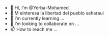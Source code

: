 - 👋 Hi, I’m @Yerba-Mohamed
- 👀 M einteresa la libertad del pueblo saharaui
- 🌱 I’m currently learning ...
- 💞️ I’m looking to collaborate on ...
- 📫 How to reach me ...

<!---
Yerba-Mohamed/Yerba-Mohamed is a ✨ special ✨ repository because its `README.md` (this file) appears on your GitHub profile.
You can click the Preview link to take a look at your changes.
--->
